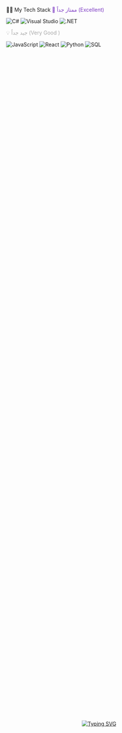 <div style="position: absolute; top: 50%; left: 50%; transform: translate(-50%, -50%);">
  <a href="https://git.io/typing-svg">
    <img src="https://readme-typing-svg.herokuapp.com?font=VT323&size=30&pause=1000&color=7D3BC3&center=true&vCenter=true&width=600&lines=AWASHI%20SYSTEMS%20ONLINE;STATUS%3A%20NOMINAL;AWAITING%20COMMAND..." alt="Typing SVG" />
  </a>
</div>


🧑‍💻 My Tech Stack
<span style="color:#7D3BC3;">🚀 ممتاز جداً (Excellent)</span>
<p> <img src="https://img.shields.io/badge/C%23-239120?style=for-the-badge&logo=c-sharp&logoColor=white" alt="C#"/> <img src="https://img.shields.io/badge/Visual_Studio-5C2D91?style=for-the-badge&logo=visual-studio&logoColor=white" alt="Visual Studio"/> <img src="https://img.shields.io/badge/.NET-512BD4?style=for-the-badge&logo=dotnet&logoColor=white" alt=".NET"/> </p>
<span style="color:#A9A9A9;">💡 جيد جداً (Very Good )</span>
<p> <img src="https://img.shields.io/badge/JavaScript-F7DF1E?style=for-the-badge&logo=javascript&logoColor=black" alt="JavaScript"/> <img src="https://img.shields.io/badge/React-20232A?style=for-the-badge&logo=react&logoColor=61DAFB" alt="React"/> <img src="https://img.shields.io/badge/Python-3776AB?style=for-the-badge&logo=python&logoColor=white" alt="Python"/> <img src="https://img.shields.io/badge/SQL-025E8C?style=for-the-badge&logo=microsoft-sql-server&logoColor=white" alt="SQL"/> </p> </div>
